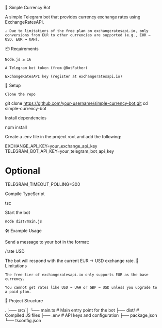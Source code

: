 💱 Simple Currency Bot

A simple Telegram bot that provides currency exchange rates using ExchangeRatesAPI.

    ⚠️ Due to limitations of the free plan on exchangeratesapi.io, only conversions from EUR to other currencies are supported (e.g., EUR → USD, EUR → UAH).

📦 Requirements

    Node.js ≥ 16

    A Telegram bot token (from @BotFather)

    ExchangeRatesAPI key (register at exchangeratesapi.io)

🔧 Setup

    Clone the repo

git clone https://github.com/your-username/simple-currency-bot.git
cd simple-currency-bot

Install dependencies

npm install

Create a .env file in the project root and add the following:

EXCHANGE_API_KEY=your_exchange_api_key
TELEGRAM_BOT_API_KEY=your_telegram_bot_api_key

# Optional

TELEGRAM_TIMEOUT_POLLING=300

Compile TypeScript

tsc

Start the bot

    node dist/main.js

🛠 Example Usage

Send a message to your bot in the format:

/rate USD

The bot will respond with the current EUR → USD exchange rate.
📌 Limitations

    The free tier of exchangeratesapi.io only supports EUR as the base currency.

    You cannot get rates like USD → UAH or GBP → USD unless you upgrade to a paid plan.

📂 Project Structure

.
├── src/
│ └── main.ts # Main entry point for the bot
├── dist/ # Compiled JS files
├── .env # API keys and configuration
├── package.json
└── tsconfig.json
